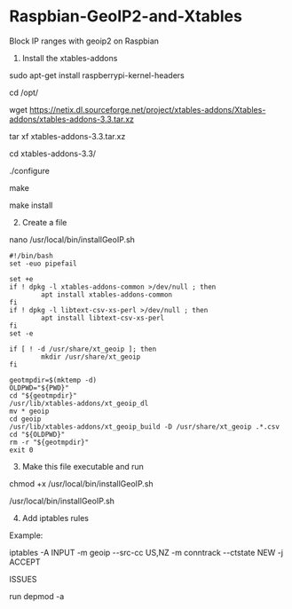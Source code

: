 # Raspbian-GeoIP2-and-Xtables
Block IP ranges with geoip2 on Raspbian

1) Install the xtables-addons

sudo apt-get install raspberrypi-kernel-headers

cd /opt/

wget https://netix.dl.sourceforge.net/project/xtables-addons/Xtables-addons/xtables-addons-3.3.tar.xz

tar xf xtables-addons-3.3.tar.xz

cd xtables-addons-3.3/

./configure

make

make install



2) Create a file

nano /usr/local/bin/installGeoIP.sh

```
#!/bin/bash
set -euo pipefail

set +e
if ! dpkg -l xtables-addons-common >/dev/null ; then
        apt install xtables-addons-common
fi
if ! dpkg -l libtext-csv-xs-perl >/dev/null ; then
        apt install libtext-csv-xs-perl
fi
set -e

if [ ! -d /usr/share/xt_geoip ]; then
        mkdir /usr/share/xt_geoip
fi

geotmpdir=$(mktemp -d)
OLDPWD="${PWD}"
cd "${geotmpdir}"
/usr/lib/xtables-addons/xt_geoip_dl
mv * geoip
cd geoip
/usr/lib/xtables-addons/xt_geoip_build -D /usr/share/xt_geoip .*.csv
cd "${OLDPWD}"
rm -r "${geotmpdir}"
exit 0
```

3) Make this file executable and run

chmod +x /usr/local/bin/installGeoIP.sh

/usr/local/bin/installGeoIP.sh

4) Add iptables rules

Example:

iptables -A INPUT -m geoip --src-cc US,NZ -m conntrack --ctstate NEW -j ACCEPT



ISSUES 

run depmod -a
